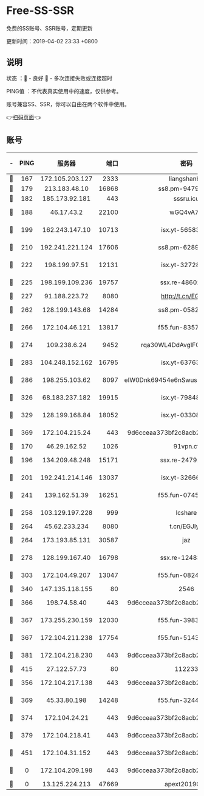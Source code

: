 # Free-SS-SSR

免费的SS账号、SSR账号，定期更新

更新时间：2019-04-02 23:33 +0800

## 说明

状态     ：🙂 - 良好 🙁 - 多次连接失败或连接超时

PING值   ：不代表真实使用中的速度，仅供参考。

账号兼容SS、SSR，你可以自由在两个软件中使用。

👉[扫码页面](https://liesauer.github.io/Free-SS-SSR/)👈

## 账号

|-|PING|服务器|端口|密码|加密方式|区域|
|:----:|:----:|:-----:|-----:|:----:|:----:|:----:|
|🙂|167|172.105.203.127|2333|liangshanbo|chacha20|JP|
|🙂|179|213.183.48.10|16868|ss8.pm-94797530|rc4-md5|RU|
|🙂|182|185.173.92.181|443|sssru.icu|rc4-md5|RU|
|🙂|188|46.17.43.2|22100|wGQ4vA7D|aes-256-gcm|RU|
|🙂|199|162.243.147.10|10713|isx.yt-56583220|aes-256-cfb|US|
|🙂|210|192.241.221.124|17606|ss8.pm-62896524|aes-256-cfb|US|
|🙂|222|198.199.97.51|12131|isx.yt-32728984|aes-256-cfb|US|
|🙂|225|198.199.109.236|19757|ssx.re-48602864|aes-256-cfb|US|
|🙂|227|91.188.223.72|8080|http://t.cn/EGJIyrl|rc4-md5|RU|
|🙂|262|128.199.143.68|14284|ss8.pm-05820296|aes-256-cfb|SG|
|🙂|266|172.104.46.121|13817|f55.fun-83574380|aes-256-cfb|SG|
|🙂|274|109.238.6.24|9452|rqa30WL4DdAvgIFG6Fs3znzTa|aes-256-cfb|FR|
|🙂|283|104.248.152.162|16795|isx.yt-63763321|aes-256-cfb|SG|
|🙂|286|198.255.103.62|8097|eIW0Dnk69454e6nSwuspv9DmS201tQ0D|aes-256-cfb|US|
|🙂|326|68.183.237.182|19915|isx.yt-79848421|aes-256-cfb|SG|
|🙂|329|128.199.168.84|18052|isx.yt-03308844|aes-256-cfb|SG|
|🙂|369|172.104.215.24|443|9d6cceaa373bf2c8acb22e60b6a58be6|aes-256-cfb|US|
|🙂|170|46.29.162.52|1026|91vpn.cf|rc4-md5|RU|
|🙂|196|134.209.48.248|15171|ssx.re-24791973|aes-256-cfb|US|
|🙂|201|192.241.214.146|13037|isx.yt-32666892|aes-256-cfb|US|
|🙂|241|139.162.51.39|16251|f55.fun-07454874|aes-256-cfb|SG|
|🙂|258|103.129.197.228|999|lcshare|aes-256-cfb|US|
|🙂|264|45.62.233.234|8080|t.cn/EGJIyrl|rc4-md5|CA|
|🙂|264|173.193.85.131|30587|jaz|aes-256-cfb|US|
|🙂|278|128.199.167.40|16798|ssx.re-12483342|aes-256-cfb|SG|
|🙂|303|172.104.49.207|13047|f55.fun-08242139|aes-256-cfb|SG|
|🙂|340|147.135.118.155|80|2546|chacha20|US|
|🙂|366|198.74.58.40|443|9d6cceaa373bf2c8acb22e60b6a58be6|aes-256-cfb|US|
|🙂|367|173.255.230.159|12030|f55.fun-39837860|aes-256-cfb|US|
|🙂|367|172.104.211.238|17754|f55.fun-51431249|aes-256-cfb|US|
|🙂|381|172.104.218.230|443|9d6cceaa373bf2c8acb22e60b6a58be6|aes-256-cfb|US|
|🙂|415|27.122.57.73|80|112233|chacha20|HK|
|🙁|356|172.104.217.138|443|9d6cceaa373bf2c8acb22e60b6a58be6|aes-256-cfb|US|
|🙁|369|45.33.80.198|14248|f55.fun-32443287|aes-256-cfb|US|
|🙁|374|172.104.24.21|443|9d6cceaa373bf2c8acb22e60b6a58be6|aes-256-cfb|US|
|🙁|379|172.104.218.41|443|9d6cceaa373bf2c8acb22e60b6a58be6|aes-256-cfb|US|
|🙁|451|172.104.31.152|443|9d6cceaa373bf2c8acb22e60b6a58be6|aes-256-cfb|US|
|🙁|0|172.104.209.198|443|9d6cceaa373bf2c8acb22e60b6a58be6|aes-256-cfb|US|
|🙁|0|13.125.224.213|47669|apext2019001|chacha20|KR|
